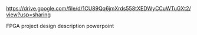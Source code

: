 https://drive.google.com/file/d/1CU89Qq6jmXrds558tXEDWyCCuWTuGXt2/view?usp=sharing

FPGA project design description powerpoint 
